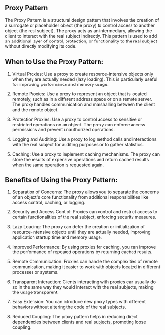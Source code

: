 Proxy Pattern
-

The Proxy Pattern is a structural design pattern that involves the creation of a surrogate or placeholder object (the proxy) to control access to another object (the real subject). The proxy acts as an intermediary, allowing the client to interact with the real subject indirectly. This pattern is used to add an additional layer of control, protection, or functionality to the real subject without directly modifying its code.

When to Use the Proxy Pattern:
-

1. Virtual Proxies: Use a proxy to create resource-intensive objects only when they are actually needed (lazy loading). This is particularly useful for improving performance and memory usage.

2. Remote Proxies: Use a proxy to represent an object that is located remotely, such as in a different address space or on a remote server. The proxy handles communication and marshalling between the client and the remote object.

3. Protection Proxies: Use a proxy to control access to sensitive or restricted operations on an object. The proxy can enforce access permissions and prevent unauthorized operations.

4. Logging and Auditing: Use a proxy to log method calls and interactions with the real subject for auditing purposes or to gather statistics.

5. Caching: Use a proxy to implement caching mechanisms. The proxy can store the results of expensive operations and return cached results when the same operation is requested again.

Benefits of Using the Proxy Pattern:
-

1. Separation of Concerns: The proxy allows you to separate the concerns of an object's core functionality from additional responsibilities like access control, caching, or logging.

2. Security and Access Control: Proxies can control and restrict access to certain functionalities of the real subject, enforcing security measures.

3. Lazy Loading: The proxy can defer the creation or initialization of resource-intensive objects until they are actually needed, improving application startup time and memory usage.

4. Improved Performance: By using proxies for caching, you can improve the performance of repeated operations by returning cached results.

5. Remote Communication: Proxies can handle the complexities of remote communication, making it easier to work with objects located in different processes or systems.

6. Transparent Interaction: Clients interacting with proxies can usually do so in the same way they would interact with the real subjects, making the usage transparent.

7. Easy Extension: You can introduce new proxy types with different behaviors without altering the code of the real subjects.

8. Reduced Coupling: The proxy pattern helps in reducing direct dependencies between clients and real subjects, promoting loose coupling.
